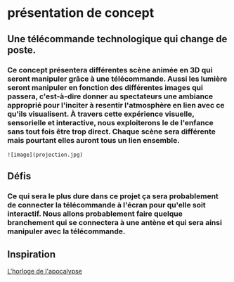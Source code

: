# présentation de concept
## Une télécommande technologique qui change de poste.
### Ce concept présentera différentes scène animée en 3D qui seront manipuler grâce à une télécommande. Aussi les lumière seront manipuler en fonction des différentes images qui passera, c'est-à-dire donner au spectateurs une ambiance approprié pour l'inciter à resentir l'atmosphère en lien avec ce qu'ils visualisent. À travers cette expérience visuelle, sensorielle et interactive, nous exploiterons le de l'enfance sans tout fois être trop direct. Chaque scène sera différente mais pourtant elles auront tous un lien ensemble.

	![image](projection.jpg)


## Défis
### Ce qui sera le plus dure dans ce projet ça sera probablement de connecter la télécommande à l'écran pour qu'elle soit interactif. Nous allons probablement faire quelque branchement qui se connectera à une antène et qui sera ainsi manipuler avec la télécommande.

## Inspiration 
[L'horloge de l'apocalypse](https://tim-montmorency.com/2022/projets/L-horloge-de-l-apocalypse/docs/web/index.html)
